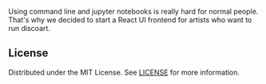 Using command line and jupyter notebooks is really hard for normal people. That's why we decided to start a React UI frontend for artists who want to run discoart.

## License

Distributed under the MIT License. See [LICENSE](https://github.com/minimal-ui-kit/minimal.free/blob/main/LICENSE.md) for more information.

